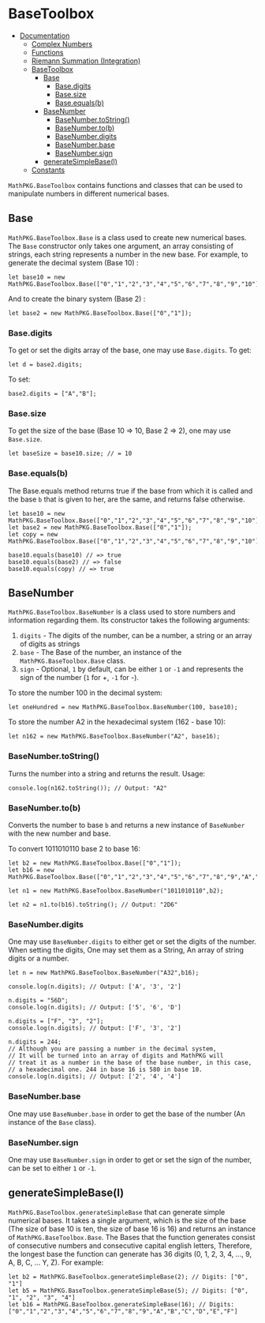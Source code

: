 # BaseToolbox

+ [Documentation](./README.md)
    + [Complex Numbers](./Complex.md)
    + [Functions](./Functions.md)
    + [Riemann Summation (Integration)](./Integration.md)
    + [BaseToolbox](#basetoolbox)
        + [Base](#base)
            + [Base.digits](#basedigits)
            + [Base.size](#basesize)
            + [Base.equals(b)](#baseequalsb)
        + [BaseNumber](#basenumber)
            + [BaseNumber.toString()](#basenumbertostring)
            + [BaseNumber.to(b)](#basenumbertob)
            + [BaseNumber.digits](#basenumberdigits)
            + [BaseNumber.base](#basenumberbase)
            + [BaseNumber.sign](#basenumbersign)
        + [generateSimpleBase(l)](#generatesimplebasel)
    + [Constants](./Constants.md)


``MathPKG.BaseToolbox`` contains functions and classes that can be used to manipulate numbers in different numerical bases.

## Base
``MathPKG.BaseToolbox.Base`` is a class used to create new numerical bases.
The ``Base`` constructor only takes one argument, an array consisting of strings, each string represents a number in the new base. For example, to generate the decimal system (Base 10) :
```
let base10 = new MathPKG.BaseToolbox.Base(["0","1","2","3","4","5","6","7","8","9","10"]);
```
And to create the binary system (Base 2) :
```
let base2 = new MathPKG.BaseToolbox.Base(["0","1"]);
```

### Base.digits
To get or set the digits array of the base, one may use ``Base.digits``.
To get:
```
let d = base2.digits;
```

To set:
```
base2.digits = ["A","B"];
```

### Base.size
To get the size of the base (Base 10 => 10, Base 2 => 2), one may use ``Base.size``.
```
let baseSize = base10.size; // = 10
```

### Base.equals(b)
The Base.equals method returns true if the base from which it is called and the base `b` that is given to her, are the same, and returns false otherwise.
```
let base10 = new MathPKG.BaseToolbox.Base(["0","1","2","3","4","5","6","7","8","9","10"]);
let base2 = new MathPKG.BaseToolbox.Base(["0","1"]);
let copy = new MathPKG.BaseToolbox.Base(["0","1","2","3","4","5","6","7","8","9","10"]);

base10.equals(base10) // => true
base10.equals(base2) // => false
base10.equals(copy) // => true
```

## BaseNumber
``MathPKG.BaseToolbox.BaseNumber`` is a class used to store numbers and information regarding them. Its constructor takes the following arguments:
1. ``digits`` - The digits of the number, can be a number, a string or an array of digits as strings
2. ``base`` - The Base of the number, an instance of the ``MathPKG.BaseToolbox.Base`` class.
3. ``sign`` - Optional, ``1`` by default, can be either ``1`` or ``-1`` and represents the sign of the number (``1`` for +, ``-1`` for -).

To store the number 100 in the decimal system:
```
let oneHundred = new MathPKG.BaseToolbox.BaseNumber(100, base10);
```

To store the number A2 in the hexadecimal system (162 - base 10):
```
let n162 = new MathPKG.BaseToolbox.BaseNumber("A2", base16);
```

### BaseNumber.toString()
Turns the number into a string and returns the result.
Usage:
```
console.log(n162.toString()); // Output: "A2"
```

### BaseNumber.to(b)
Converts the number to base ``b`` and returns a new instance of ``BaseNumber`` with the new number and base.

To convert 1011010110 base 2 to base 16:
```
let b2 = new MathPKG.BaseToolbox.Base(["0","1"]);
let b16 = new MathPKG.BaseToolbox.Base(["0","1","2","3","4","5","6","7","8","9","A","B","C","D","E","F"]);

let n1 = new MathPKG.BaseToolbox.BaseNumber("1011010110",b2);

let n2 = n1.to(b16).toString(); // Output: "2D6"
```

### BaseNumber.digits
One may use ``BaseNumber.digits`` to either get or set the digits of the number. When setting the digits, One may set them as a String, An array of string digits or a number.

```
let n = new MathPKG.BaseToolbox.BaseNumber("A32",b16);

console.log(n.digits); // Output: ['A', '3', '2']

n.digits = "56D";
console.log(n.digits); // Output: ['5', '6', 'D']

n.digits = ["F", "3", "2"];
console.log(n.digits); // Output: ['F', '3', '2']

n.digits = 244;
// Although you are passing a number in the decimal system,
// It will be turned into an array of digits and MathPKG will
// treat it as a number in the base of the base number, in this case,
// a hexadecimal one. 244 in base 16 is 580 in base 10.
console.log(n.digits); // Output: ['2', '4', '4']

```


### BaseNumber.base
One may use ``BaseNumber.base`` in order to get the base of the number (An instance of the ``Base`` class).

### BaseNumber.sign
One may use ``BaseNumber.sign`` in order to get or set the sign of the number, can be set to either `1` or `-1`.

## generateSimpleBase(l)
``MathPKG.BaseToolbox.generateSimpleBase`` that can generate simple numerical bases. It takes a single argument, which is the size of the base (The size of base 10 is ten, the size of base 16 is 16) and returns an instance of ``MathPKG.BaseToolbox.Base``. The Bases that the function generates consist of consecutive numbers and consecutive capital english letters, Therefore, the longest base the function can generate has 36 digits (0, 1, 2, 3, 4, ..., 9, A, B, C, ... Y, Z). For example:
```
let b2 = MathPKG.BaseToolbox.generateSimpleBase(2); // Digits: ["0", "1"]
let b5 = MathPKG.BaseToolbox.generateSimpleBase(5); // Digits: ["0", "1", "2", "3", "4"]
let b16 = MathPKG.BaseToolbox.generateSimpleBase(16); // Digits: ["0","1","2","3","4","5","6","7","8","9","A","B","C","D","E","F"]
```